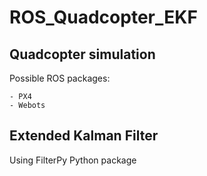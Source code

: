# ROS_Quadcopter_EKF

## Quadcopter simulation

Possible ROS packages:

    - PX4
    - Webots

## Extended Kalman Filter

Using FilterPy Python package

